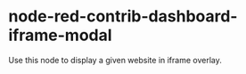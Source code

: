 # node-red-contrib-dashboard-iframe-modal
Use this node to display a given website in iframe overlay.
